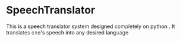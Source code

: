 # SpeechTranslator
This is a speech translator system designed completely on python . It translates one's speech into any desired language
